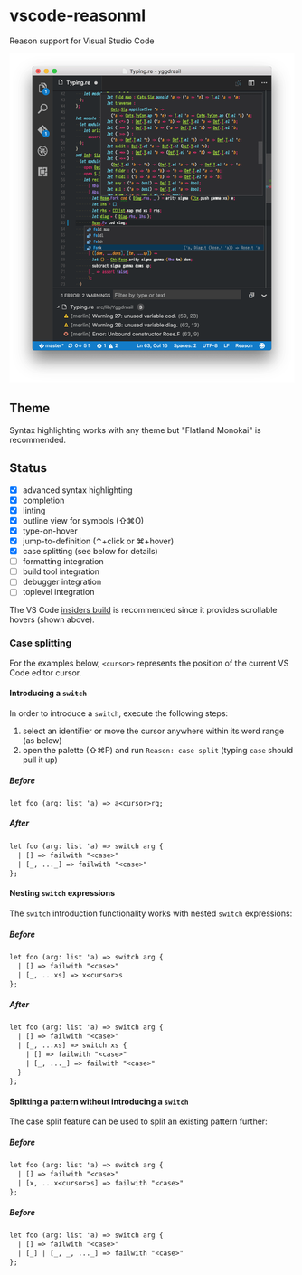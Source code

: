 # vscode-reasonml

Reason support for Visual Studio Code

![screenshot](https://github.com/freebroccolo/vscode-reasonml/raw/master/assets/screenshot.png)

## Theme

Syntax highlighting works with any theme but "Flatland Monokai" is recommended.

## Status

- [x] advanced syntax highlighting
- [x] completion
- [x] linting
- [x] outline view for symbols (⇧⌘O)
- [x] type-on-hover
- [x] jump-to-definition (⌃+click or ⌘+hover)
- [x] case splitting (see below for details)
- [ ] formatting integration
- [ ] build tool integration
- [ ] debugger integration
- [ ] toplevel integration

The VS Code [insiders build](https://code.visualstudio.com/insiders) is recommended since it provides scrollable hovers (shown above).

### Case splitting

For the examples below, `<cursor>` represents the position of the current VS Code editor cursor.

#### Introducing a `switch`

In order to introduce a `switch`, execute the following steps:

1. select an identifier or move the cursor anywhere within its word range (as below)
2. open the palette (⇧⌘P) and run `Reason: case split` (typing `case` should pull it up)

##### Before
```
let foo (arg: list 'a) => a<cursor>rg;
```

##### After
```
let foo (arg: list 'a) => switch arg {
  | [] => failwith "<case>"
  | [_, ..._] => failwith "<case>"
};
```

#### Nesting `switch` expressions

The `switch` introduction functionality works with nested `switch` expressions:

##### Before
```
let foo (arg: list 'a) => switch arg {
  | [] => failwith "<case>"
  | [_, ...xs] => x<cursor>s
};
```

##### After
```
let foo (arg: list 'a) => switch arg {
  | [] => failwith "<case>"
  | [_, ...xs] => switch xs {
    | [] => failwith "<case>"
    | [_, ..._] => failwith "<case>"
  }
};
```

#### Splitting a pattern without introducing a `switch`

The case split feature can be used to split an existing pattern further:

##### Before
```
let foo (arg: list 'a) => switch arg {
  | [] => failwith "<case>"
  | [x, ...x<cursor>s] => failwith "<case>"
};
```

##### Before
```
let foo (arg: list 'a) => switch arg {
  | [] => failwith "<case>"
  | [_] | [_, _, ..._] => failwith "<case>"
};
```
